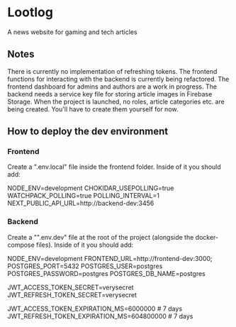# Lootlog

A news website for gaming and tech articles

## Notes

There is currently no implementation of refreshing tokens.
The frontend functions for interacting with the backend is currently being refactored.
The frontend dashboard for admins and authors are a work in progress.
The backend needs a service key file for storing article images in Firebase Storage.
When the project is launched, no roles, article categories etc. are being created. You'll have to create them yourself for now.

## How to deploy the dev environment

### Frontend

Create a ".env.local" file inside the frontend folder.
Inside of it you should add:

NODE_ENV=development
CHOKIDAR_USEPOLLING=true
WATCHPACK_POLLING=true
POLLING_INTERVAL=1
NEXT_PUBLIC_API_URL=http://backend-dev:3456

### Backend

Create a "".env.dev" file at the root of the project (alongside the docker-compose files).
Inside of it you should add:

NODE_ENV=development
FRONTEND_URL=http://frontend-dev:3000;
POSTGRES_PORT=5432
POSTGRES_USER=postgres
POSTGRES_PASSWORD=postgres
POSTGRES_DB_NAME=postgres

JWT_ACCESS_TOKEN_SECRET=verysecret
JWT_REFRESH_TOKEN_SECRET=verysecret

JWT_ACCESS_TOKEN_EXPIRATION_MS=6000000 # 7 days
JWT_REFRESH_TOKEN_EXPIRATION_MS=604800000 # 7 days
